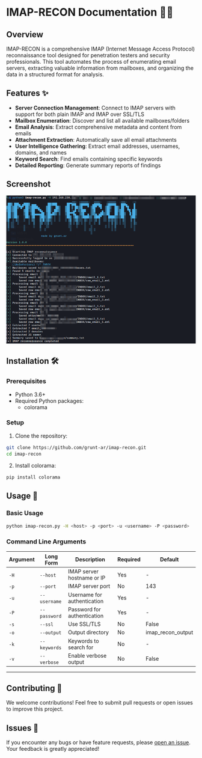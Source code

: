 # IMAP-RECON Documentation 🚀📧

## Overview

IMAP-RECON is a comprehensive IMAP (Internet Message Access Protocol) reconnaissance tool designed for penetration testers and security professionals. This tool automates the process of enumerating email servers, extracting valuable information from mailboxes, and organizing the data in a structured format for analysis.

## Features ✨

- **Server Connection Management**: Connect to IMAP servers with support for both plain IMAP and IMAP over SSL/TLS
- **Mailbox Enumeration**: Discover and list all available mailboxes/folders
- **Email Analysis**: Extract comprehensive metadata and content from emails
- **Attachment Extraction**: Automatically save all email attachments
- **User Intelligence Gathering**: Extract email addresses, usernames, domains, and names
- **Keyword Search**: Find emails containing specific keywords
- **Detailed Reporting**: Generate summary reports of findings

## Screenshot

![](img.png)



## Installation 🛠️

### Prerequisites

- Python 3.6+
- Required Python packages:
    - colorama

### Setup

1. Clone the repository:
```bash
git clone https://github.com/grunt-ar/imap-recon.git
cd imap-recon
```
2. Install colorama:
```bash
pip install colorama
```

## Usage 📖

### Basic Usage

```bash
python imap-recon.py -H <host> -p <port> -u <username> -P <password>
```

### Command Line Arguments

| Argument | Long Form | Description | Required | Default |
|----------|-----------|-------------|----------|---------|
| `-H` | `--host` | IMAP server hostname or IP | Yes | - |
| `-p` | `--port` | IMAP server port | No | 143 |
| `-u` | `--username` | Username for authentication | Yes | - |
| `-P` | `--password` | Password for authentication | Yes | - |
| `-s` | `--ssl` | Use SSL/TLS | No | False |
| `-o` | `--output` | Output directory | No | imap_recon_output |
| `-k` | `--keywords` | Keywords to search for | No | - |
| `-v` | `--verbose` | Enable verbose output | No | False |

---

## Contributing 🤝

We welcome contributions! Feel free to submit pull requests or open issues to improve this project.

## Issues 🐛

If you encounter any bugs or have feature requests, please [open an issue](https://github.com/grunt-ar/imap-recon/issues). Your feedback is greatly appreciated!
